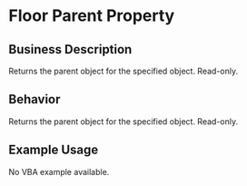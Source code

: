 # Floor Parent Property

## Business Description
Returns the parent object for the specified object. Read-only.

## Behavior
Returns the parent object for the specified object. Read-only.

## Example Usage
No VBA example available.